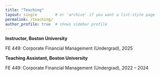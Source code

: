 ```yaml
---
title: "Teaching"
layout: single        # or 'archive' if you want a list-style page
permalink: /teaching/
author_profile: true  # shows sidebar profile
---
```


**Instructor, Boston University**

FE 449: Corporate Financial Management (Undergrad), 2025

**Teaching Assistant, Boston University**

FE 449: Corporate Financial Management (Undergrad), 2022 – 2024

